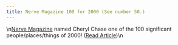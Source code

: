 ```yaml
---
title: Nerve Magazine 100 for 2000 (See number 50.)
---
```


\n[Nerve Magazine][1] named Cheryl Chase one of the 100 significant people/places/things of 2000! ([Read Article][2])\n

 [1]: http://www.nerve.com/
 [2]: http://www.nerve.com/Dispatches/nerve100/
